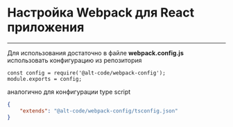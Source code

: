# Настройка Webpack для React приложения

---

Для использования достаточно в файле **webpack.config.js** использовать конфигурацию из репозитория

```node
const config = require('@alt-code/webpack-config');
module.exports = config;
```

аналогично для конфигурации type script

```json
{
    "extends": "@alt-code/webpack-config/tsconfig.json"
}
```
